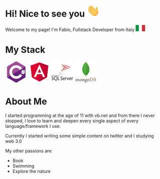 # Hi! Nice to see you  <img src="https://github.com/FabioDeveloper92/FabioDeveloper92/blob/main/hey.gif" alt="C Sharp" title="C Sharp" height="40">

Welcome to my page!
I'm Fabio, Fullstack Developer from Italy <img src="https://github.com/FabioDeveloper92/FabioDeveloper92/blob/main/flag.png" alt="Italy" title="Italy" height="20">

# My Stack
<img src="https://github.com/FabioDeveloper92/FabioDeveloper92/blob/main/csharp.png" alt="C Sharp" title="C Sharp" height="70"> <img src="https://github.com/FabioDeveloper92/FabioDeveloper92/blob/main/angular.png" alt="Angular" title="Angular" height="70"> <img src="https://github.com/FabioDeveloper92/FabioDeveloper92/blob/main/mssql.png" alt="Microsoft SQL Server" title="Microsoft SQL Server" height="70"> <img src="https://github.com/FabioDeveloper92/FabioDeveloper92/blob/main/mongodb.png" alt="MongoDB" title="MongoDB" height="70">

# About Me

I started programming at the age of 11 with vb.net and from there I never stopped, I love to learn and deepen every single aspect of every language/framework I use.

Currently I started writing some simple content on twitter and I studying web 3.0

My other passions are:
- Book
- Swimming
- Explore the nature
